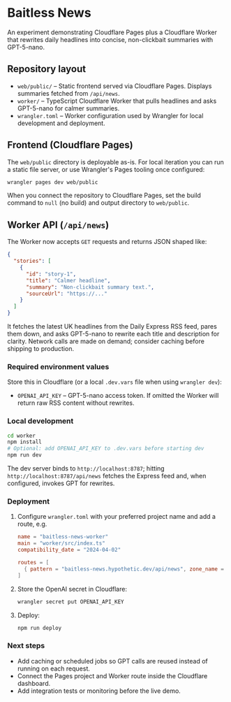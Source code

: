 # Baitless News

An experiment demonstrating Cloudflare Pages plus a Cloudflare Worker that rewrites daily headlines into concise, non-clickbait summaries with GPT-5-nano.

## Repository layout

- `web/public/` – Static frontend served via Cloudflare Pages. Displays summaries fetched from `/api/news`.
- `worker/` – TypeScript Cloudflare Worker that pulls headlines and asks GPT-5-nano for calmer summaries.
- `wrangler.toml` – Worker configuration used by Wrangler for local development and deployment.

## Frontend (Cloudflare Pages)

The `web/public` directory is deployable as-is. For local iteration you can run a static file server, or use Wrangler's Pages tooling once configured:

```bash
wrangler pages dev web/public
```

When you connect the repository to Cloudflare Pages, set the build command to `null` (no build) and output directory to `web/public`.

## Worker API (`/api/news`)

The Worker now accepts `GET` requests and returns JSON shaped like:

```json
{
  "stories": [
    {
      "id": "story-1",
      "title": "Calmer headline",
      "summary": "Non-clickbait summary text.",
      "sourceUrl": "https://..."
    }
  ]
}
```

It fetches the latest UK headlines from the Daily Express RSS feed, pares them down, and asks GPT-5-nano to rewrite each title and description for clarity. Network calls are made on demand; consider caching before shipping to production.

### Required environment values

Store this in Cloudflare (or a local `.dev.vars` file when using `wrangler dev`):

- `OPENAI_API_KEY` – GPT-5-nano access token. If omitted the Worker will return raw RSS content without rewrites.

### Local development

```bash
cd worker
npm install
# Optional: add OPENAI_API_KEY to .dev.vars before starting dev
npm run dev
```

The dev server binds to `http://localhost:8787`; hitting `http://localhost:8787/api/news` fetches the Express feed and, when configured, invokes GPT for rewrites.

### Deployment

1. Configure `wrangler.toml` with your preferred project name and add a route, e.g.

   ```toml
   name = "baitless-news-worker"
   main = "worker/src/index.ts"
   compatibility_date = "2024-04-02"

   routes = [
     { pattern = "baitless-news.hypothetic.dev/api/news", zone_name = "hypothetic.dev" }
   ]
   ```

2. Store the OpenAI secret in Cloudflare:

   ```bash
   wrangler secret put OPENAI_API_KEY
   ```

3. Deploy:

   ```bash
   npm run deploy
   ```

### Next steps

- Add caching or scheduled jobs so GPT calls are reused instead of running on each request.
- Connect the Pages project and Worker route inside the Cloudflare dashboard.
- Add integration tests or monitoring before the live demo.
